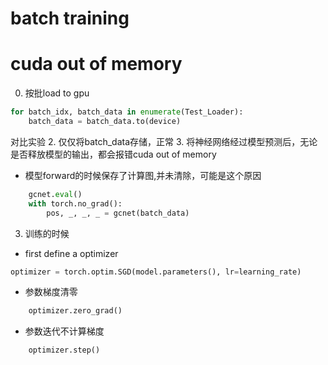 # batch training




# cuda out of memory
0. 按批load to gpu
```py
for batch_idx, batch_data in enumerate(Test_Loader):
    batch_data = batch_data.to(device)
```

对比实验
2. 仅仅将batch_data存储，正常
3. 将神经网络经过模型预测后，无论是否释放模型的输出，都会报错cuda out of memory
* 模型forward的时候保存了计算图,并未清除，可能是这个原因
```py
    gcnet.eval()
    with torch.no_grad():
        pos, _, _, _ = gcnet(batch_data)
```
3. 训练的时候
* first define a optimizer
```py
optimizer = torch.optim.SGD(model.parameters(), lr=learning_rate)
```
* 参数梯度清零
```py
    optimizer.zero_grad()
```
* 参数迭代不计算梯度
```py
    optimizer.step()
```
